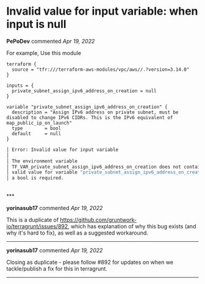 # Invalid value for input variable: when input is null

**PePoDev** commented *Apr 19, 2022*

For example, Use this module 

```hcl
terraform {
  source = "tfr:///terraform-aws-modules/vpc/aws//.?version=3.14.0"
}

inputs = {
  private_subnet_assign_ipv6_address_on_creation = null
}
``` 

```hcl
variable "private_subnet_assign_ipv6_address_on_creation" {
  description = "Assign IPv6 address on private subnet, must be disabled to change IPv6 CIDRs. This is the IPv6 equivalent of map_public_ip_on_launch"
  type        = bool
  default     = null
}
```

```sh
│ Error: Invalid value for input variable
│ 
│ The environment variable
│ TF_VAR_private_subnet_assign_ipv6_address_on_creation does not contain a
│ valid value for variable "private_subnet_assign_ipv6_address_on_creation ":
│ a bool is required.
```
<br />
***


**yorinasub17** commented *Apr 19, 2022*

This is a duplicate of https://github.com/gruntwork-io/terragrunt/issues/892, which has explanation of why this bug exists (and why it's hard to fix), as well as a suggested workaround.
***

**yorinasub17** commented *Apr 19, 2022*

Closing as duplicate - please follow #892 for updates on when we tackle/publish a fix for this in terragrunt.
***

